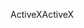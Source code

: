 <span data-ttu-id="dc2ab-101">ActiveX</span><span class="sxs-lookup"><span data-stu-id="dc2ab-101">ActiveX</span></span>